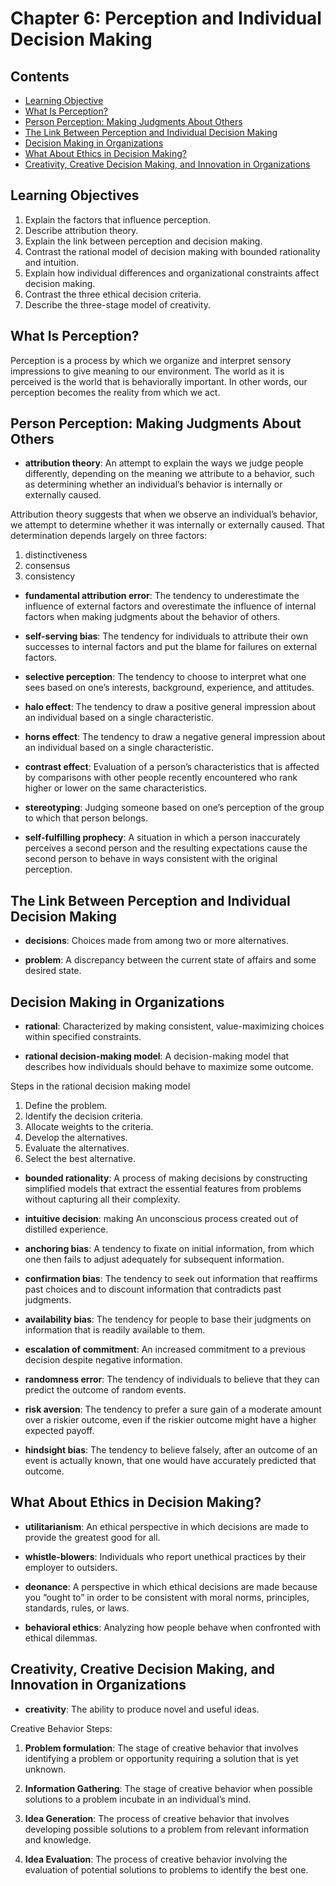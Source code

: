 # Chapter 6: Perception and Individual Decision Making

## Contents

- [Learning Objective](#Learning-Objective)
- [What Is Perception?](#What-Is-Perception?)
- [Person Perception: Making Judgments About Others](#Person-Perception:-Making-Judgments-About-Others)
- [The Link Between Perception and Individual Decision Making](#The-Link-Between-Perception-and-Individual-Decision-Making)
- [Decision Making in Organizations](#Decision-Making-in-Organizations)
- [What About Ethics in Decision Making?](#What-About-Ethics-in-Decision-Making?)
- [Creativity, Creative Decision Making, and Innovation in Organizations](#Creativity,-Creative-Decision-Making,-and-Innovation-in-Organizations)

## Learning Objectives

1. Explain the factors that influence perception.
2. Describe attribution theory.
3. Explain the link between perception and decision making.
4. Contrast the rational model of decision making with bounded rationality and intuition.
5. Explain how individual differences and organizational constraints affect decision making.
6. Contrast the three ethical decision criteria.
7. Describe the three-stage model of creativity.

## What Is Perception?

Perception is a process by which we organize and interpret sensory impressions to give meaning to our environment. The world as it is perceived is the world that is behaviorally important. In other words, our perception becomes the reality from which we act.

## Person Perception: Making Judgments About Others

- **attribution theory**: An attempt to explain the ways we judge people differently, depending on the meaning we attribute to a behavior, such as determining whether an individual’s behavior is internally or externally caused.

Attribution theory suggests that when we observe an individual’s behavior, we attempt to determine whether it was internally or externally caused. That determination depends largely on three factors:

1. distinctiveness
2. consensus
3. consistency

- **fundamental attribution error**: The tendency to underestimate the influence of external factors and overestimate the influence of internal factors when making judgments about the behavior of others.

- **self-serving bias**: The tendency for individuals to attribute their own successes to internal factors and put the blame for failures on external factors.

- **selective perception**: The tendency to choose to interpret what one sees based on one’s interests, background, experience, and attitudes.

- **halo effect**: The tendency to draw a positive general impression about an individual based on a single characteristic.

- **horns effect**: The tendency to draw a negative general impression about an individual based on a single characteristic.

- **contrast effect**: Evaluation of a person’s characteristics that is affected by comparisons with other people recently encountered who rank higher or lower on the same characteristics.

- **stereotyping**: Judging someone based on one’s perception of the group to which that person belongs.

- **self-fulfilling prophecy**: A situation in which a person inaccurately perceives a second person and the resulting expectations cause the second person to behave in ways consistent with the original perception.

## The Link Between Perception and Individual Decision Making

- **decisions**: Choices made from among two or more alternatives.

- **problem**: A discrepancy between the current state of affairs and some desired state.

## Decision Making in Organizations

- **rational**: Characterized by making consistent, value-maximizing choices within specified constraints.

- **rational decision-making model**: A decision-making model that describes how individuals should behave to maximize some outcome.

Steps in the rational decision making model

1. Define the problem.
2. Identify the decision criteria.
3. Allocate weights to the criteria.
4. Develop the alternatives.
5. Evaluate the alternatives.
6. Select the best alternative.

- **bounded rationality**: A process of making decisions by constructing simplified models that extract the essential features from problems without capturing all their complexity.

- **intuitive decision**: making An unconscious process created out of distilled experience.

- **anchoring bias**: A tendency to fixate on initial information, from which one then fails to adjust adequately for subsequent information.

- **confirmation bias**: The tendency to seek out information that reaffirms past choices and to discount information that contradicts past judgments.

- **availability bias**: The tendency for people to base their judgments on information that is readily available to them.

- **escalation of commitment**: An increased commitment to a previous decision despite negative information.

- **randomness error**: The tendency of individuals to believe that they can predict the outcome of random events.

- **risk aversion**: The tendency to prefer a sure gain of a moderate amount over a riskier outcome, even if the riskier outcome might have a higher expected payoff.

- **hindsight bias**: The tendency to believe falsely, after an outcome of an event is actually known, that one would have accurately predicted that outcome.

## What About Ethics in Decision Making?

- **utilitarianism**: An ethical perspective in which decisions are made to provide the greatest good for all.

- **whistle-blowers**: Individuals who report unethical practices by their employer to outsiders.

- **deonance**: A perspective in which ethical decisions are made because you “ought to” in order to be consistent with moral norms, principles, standards, rules, or laws.

- **behavioral ethics**: Analyzing how people behave when confronted with ethical dilemmas.

## Creativity, Creative Decision Making, and Innovation in Organizations

- **creativity**: The ability to produce novel and useful ideas.

Creative Behavior Steps:

1. **Problem formulation**: The stage of creative behavior that involves identifying a problem or opportunity requiring a solution that is yet unknown.

2. **Information Gathering**: The stage of creative behavior when possible solutions to a problem incubate in an individual’s mind.

3. **Idea Generation**: The process of creative behavior that involves developing possible solutions to a problem from relevant information and knowledge.

4. **Idea Evaluation**: The process of creative behavior involving the evaluation of potential solutions to problems to identify the best one.
